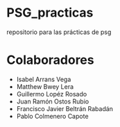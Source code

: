 # PSG_practicas
repositorio para las prácticas de psg
# Colaboradores
- Isabel Arrans Vega
- Matthew Bwey Lera
- Guillermo Lopéz Rosado
- Juan Ramón Ostos Rubio
- Francisco Javier Beltrán Rabadán
- Pablo Colmenero Capote
